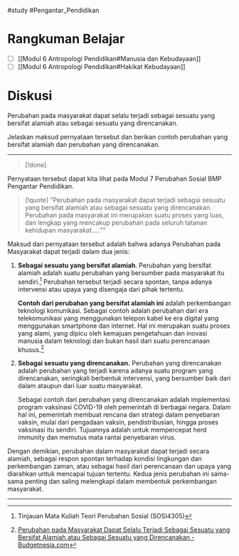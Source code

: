 #study #Pengantar_Pendidikan 
# Rangkuman Belajar
- [ ] [[Modul 6 Antropologi Pendidikan#Manusia dan Kebudayaan]]
- [ ] [[Modul 6 Antropologi Pendidikan#Hakikat Kebudayaan]]
# Diskusi
Perubahan pada masyarakat dapat selalu terjadi sebagai sesuatu yang bersifat alamiah atau sebagai sesuatu yang direncanakan.

Jelaskan maksud pernyataan tersebut dan berikan contoh perubahan yang bersifat alamiah dan perubahan yang direncanakan.
___
>[!done]

Pernyataan tersebut dapat kita lihat pada Modul 7 Perubahan Sosial BMP Pengantar Pendidikan.

>[!quote]
>"Perubahan pada masyarakat dapat terjadi sebagai sesuatu yang bersifat alamiah atau sebagai sesuatu yang direncanakan. Perubahan pada masyarakat ini merupakan suatu proses yang luas, dan lengkap yang mencakup perubahan pada seluruh tatanan kehidupan masyarakat.....""

Maksud dari pernyataan tersebut adalah bahwa adanya Perubahan pada Masyarakat dapat terjadi dalam dua jenis:
1. **Sebagai sesuatu yang bersifat alamiah**. Perubahan yang bersifat alamiah adalah suatu perubahan yang bersumber pada masyarakat itu sendiri.[^1]  Perubahan tersebut terjadi secara spontan, tanpa adanya intervensi atau upaya yang disengaja dari pihak tertentu.

	**Contoh dari perubahan yang bersifat alamiah ini** adalah perkembangan teknologi komunikasi. Sebagai contoh adalah perubahan dari era telekomunikasi yang menggunakan telepon kabel ke era digital yang menggunakan smartphone dan internet. Hal ini merupakan suatu proses yang alami, yang dipicu oleh kemajuan pengetahuan dan inovasi manusia dalam teknologi dan bukan hasil dari suatu perencanaan khusus.[^2]

2. **Sebagai sesuatu yang direncanakan.** Perubahan yang direncanakan adalah perubahan yang terjadi karena adanya suatu program yang direncanakan, seringkali berbentuk intervensi, yang bersumber baik dari dalam ataupun dari luar suatu masyarakat.

	Sebagai contoh dari perubahan yang direncanakan adalah implementasi program vaksinasi COVID-19 oleh pemerintah di berbagai negara. Dalam hal ini, pemerintah membuat rencana dan strategi dalam penyebaran vaksin, mulai dari pengadaan vaksin, pendistribusian, hingga proses vaksinasi itu sendiri. Tujuannya adalah untuk mempercepat herd immunity dan memutus mata rantai penyebaran virus.


Dengan demikian, perubahan dalam masyarakat dapat terjadi secara alamiah, sebagai respon spontan terhadap kondisi lingkungan dan perkembangan zaman, atau sebagai hasil dari perencanaan dan upaya yang diarahkan untuk mencapai tujuan tertentu. Kedua jenis perubahan ini sama-sama penting dan saling melengkapi dalam membentuk perkembangan masyarakat.

---
[^1]:Tinjauan Mata Kuliah Teori Perubahan Sosial (SOSI4305)
[^2]:[Perubahan pada Masyarakat Dapat Selalu Terjadi Sebagai Sesuatu yang Bersifat Alamiah atau Sebagai Sesuatu yang Direncanakan - Budgetnesia.com](https://www.budgetnesia.com/perubahan-pada-masyarakat-dapat-selalu-terjadi-sebagai-sesuatu-yang-bersifat-alamiah-atau-sebagai-sesuatu-yang-direncanakan/)


